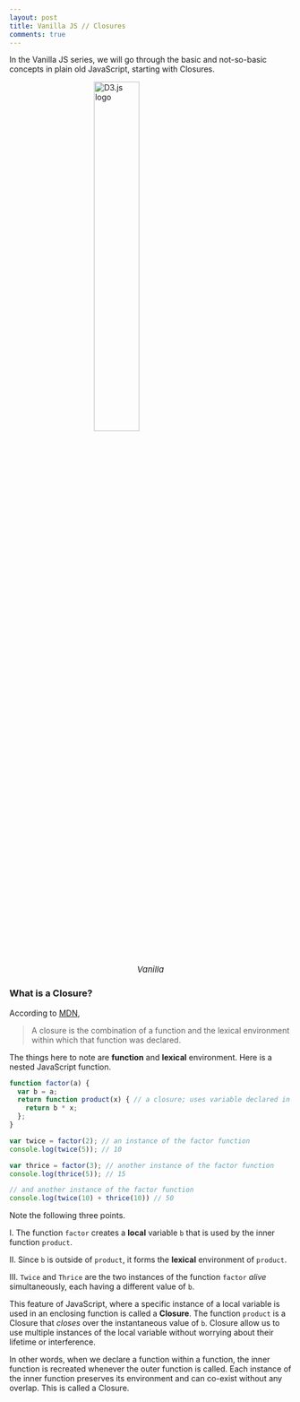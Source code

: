 ```yaml
---
layout: post
title: Vanilla JS // Closures
comments: true
---
```


In the Vanilla JS series, we will go through the basic and not-so-basic concepts in plain old JavaScript, starting with Closures.


<img class="no-shadow" alt="D3.js logo" src="/Front/assets/img/5/vanilla.jpg" style="width: 40%; height: auto; display: block; margin: 0 auto;"/>
<p style="text-align: center; font-size:15px;"><em>Vanilla</em></p>

### **What is a Closure?**

According to [MDN](https://developer.mozilla.org/en-US/docs/Web/JavaScript/Closures), 

>A closure is the combination of a function and the lexical environment within which that function was declared.

The things here to note are **function** and **lexical** environment. Here is a nested JavaScript function.

```javascript
function factor(a) {
  var b = a;
  return function product(x) { // a closure; uses variable declared in the parent function
    return b * x;
  };
}

var twice = factor(2); // an instance of the factor function
console.log(twice(5)); // 10

var thrice = factor(3); // another instance of the factor function
console.log(thrice(5)); // 15

// and another instance of the factor function
console.log(twice(10) + thrice(10)) // 50

```
Note the following three points.

I. The function `factor` creates a **local** variable `b` that is used by the inner function `product`. 

II. Since `b` is outside of `product`, it forms the **lexical** environment of `product`.

III. `Twice` and `Thrice` are the two instances of the function `factor` *alive* simultaneously, each having a different value of `b`. 

This feature of JavaScript, where a specific instance of a local variable is used in an enclosing function is called a **Closure**. The function `product` is a Closure that *closes* over the instantaneous value of `b`. Closure allow us to use multiple instances of the local variable without worrying about their lifetime or interference.

In other words, when we declare a function within a function, the inner function is recreated whenever the outer function is called. Each instance of the inner function preserves its environment and can co-exist without any overlap. This is called a Closure.


